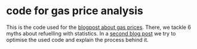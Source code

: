 # code for gas price analysis
This is the code used for the [blogpost about gas prices](https://www.statworx.com/de/blog/6-myths-about-refuelling-tackled-with-statistics/). There, we tackle 6 myths about refuelling with statistics. In a [second blog post](https://www.statworx.com/de/blog/optimising-your-r-code---a-guided-example/) we try to optimise the used code and explain the process behind it.

